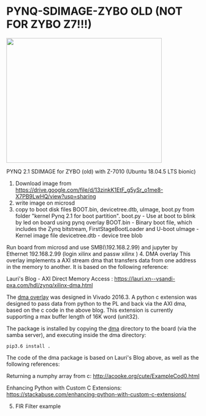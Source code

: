# PYNQ-SDIMAGE-ZYBO OLD (NOT FOR ZYBO Z7!!!)
 <img src="https://github.com/Lcrypto/PYNQ-SDIMAGE-ZYBO/blob/main/zybo-old.png" width="405" height="326">

PYNQ 2.1 SDIMAGE for  ZYBO (old) with Z-7010   (Ubuntu 18.04.5 LTS bionic)
1. Download image from https://drive.google.com/file/d/13zinkK1EtF_g5ySr_o1me8-X7PB9LwHQ/view?usp=sharing
2. write image on microsd
3. copy to boot disk files  BOOT.bin, devicetree.dtb, uImage,  boot.py from folder  "kernel Pynq 2.1 for boot partition".
boot.py        -    Use at boot to blink by led on board using pynq overlay
BOOT.bin        -   Binary boot file, which includes the Zynq bitstream, FirstStageBootLoader and U-boot
uImage          -   Kernel image file
devicetree.dtb  -   device tree blob

Run board from microsd and use SMB(\\192.168.2.99) and jupyter by Ethernet 192.168.2.99 (login xilinx and passw xilinx )
4.  DMA overlay
This overlay implements a AXI stream dma that transfers data from one address in the memory to another. It is based on the following reference:

Lauri's Blog - AXI Direct Memory Access : 	https://lauri.xn--vsandi-pxa.com/hdl/zynq/xilinx-dma.html

The <a href="https://github.com/altuSemi/PYNQ4Zybo/tree/master/overlays/dma" target="_blank"> dma overlay</a> was designed in Vivado 2016.3.
A python c extension was designed to pass data from python to the PL and back via the AXI dma, based on the c code in the above blog. This extension is currently supporting a max buffer length of 16K word (unit32).

The package is installed by copying the <a href="https://github.com/altuSemi/PYNQ4Zybo/tree/master/dma" target="_blank">dma</a> directory to the board (via the samba server), and executing inside the dma directory:
```
pip3.6 install . 
```
The code of the dma package is based on Lauri's Blog above, as well as the following references:

Returning a numphy array from c: 		http://acooke.org/cute/ExampleCod0.html

Enhancing Python with Custom C Extensions:	https://stackabuse.com/enhancing-python-with-custom-c-extensions/

5. FIR Filter example


